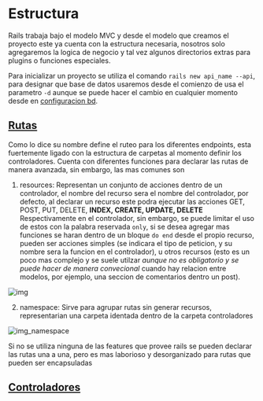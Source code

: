 # Estructura

Rails trabaja bajo el modelo MVC y desde el modelo que creamos el proyecto este ya cuenta con la estructura necesaria, nosotros solo agregaremos la logica de negocio y tal vez algunos directorios extras para plugins o funciones especiales.

Para inicializar un proyecto se utiliza el comando `rails new api_name --api`, para designar que base de datos usaremos desde el comienzo de usa el parametro `-d` aunque se puede hacer el cambio en cualquier momento desde en [configuracion bd](config/database.yml).

## [Rutas](config/routes.rb)

Como lo dice su nombre define el ruteo para los diferentes endpoints, esta fuertemente ligado con la estructura de carpetas al momento definir los controladores.
Cuenta con diferentes funciones para declarar las rutas de manera avanzada, sin embargo, las mas comunes son

1. resources: Representan un conjunto de acciones dentro de un controlador, el nombre del recurso sera el nombre del controlador, por defecto, al declarar un recurso este podra ejecutar las acciones GET, POST, PUT, DELETE, **INDEX, CREATE, UPDATE, DELETE** Respectivamente en el controlador, sin embargo, se puede limitar el uso de estos con la palabra reservada `only`, si se desea agregar mas funciones se haran dentro de un bloque `do end` desde el propio recurso, pueden ser acciones simples (se indicara el tipo de peticion, y su nombre sera la funcion en el controlador), u otros recursos (esto es un poco mas complejo y se suele utilzar *aunque no es obligatorio y se puede hacer de manera convecional* cuando hay relacion entre modelos, por ejemplo, una seccion de comentarios dentro un post).

![img](https://1drv.ms/i/c/7460f33893855caf/IQMD96CYgI4LSo67CcQFMRB6Aad1iDf-92sTVt6GH4vyrQs?width=410&height=408)

2. namespace: Sirve para agrupar rutas sin generar recursos, representarian una carpeta identada dentro de la carpeta controladores

![img_namespace](https://1drv.ms/i/c/7460f33893855caf/IQNqOen5A8JdRq529iYee6n6AaG7Rlzi87KHqJdBor1gG8I?width=1024)

Si no se utiliza ninguna de las features que provee rails se pueden declarar las rutas una a una, pero es mas laborioso y desorganizado para rutas que pueden ser encapsuladas

## [Controladores](app/controllers/)


